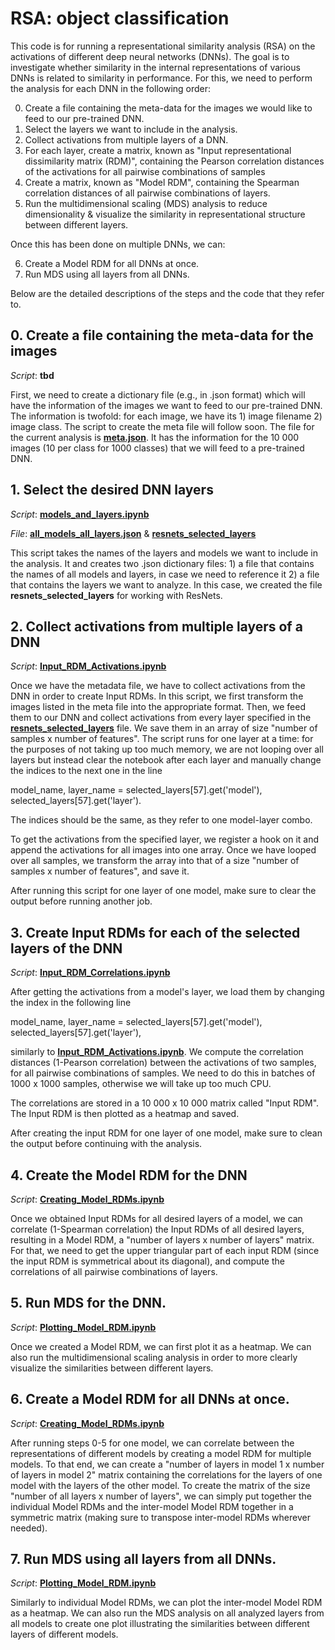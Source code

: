 # RSA: object classification
This code is for running a representational similarity analysis (RSA) on the activations of different deep neural networks (DNNs).
The goal is to investigate whether similarity in the internal representations of various DNNs is related to similarity in performance.
For this, we need to perform the analysis for each DNN in the following order: 
  
  0. Create a file containing the meta-data for the images we would like to feed to our pre-trained DNN.
  1. Select the layers we want to include in the analysis. 
  2. Collect activations from multiple layers of a DNN. 
  3. For each layer, create a matrix, known as "Input representational dissimilarity matrix (RDM)", containing the Pearson correlation distances of
  the activations for all pairwise combinations of samples 
  4. Create a matrix, known as "Model RDM", containing the Spearman correlation distances of all pairwise combinations of layers. 
  5. Run the multidimensional scaling (MDS) analysis to reduce dimensionality & visualize the similarity in representational structure 
  between different layers. 
  
Once this has been done on multiple DNNs, we can: 

  6. Create a Model RDM for all DNNs at once.
  6. Run MDS using all layers from all DNNs. 
  
Below are the detailed descriptions of the steps and the code that they refer to.

## 0. Create a file containing the meta-data for the images
*Script*: **tbd**

First, we need to create a dictionary file (e.g., in .json format) which will have the information of the images we want to feed to our pre-trained DNN. The information is twofold:
for each image, we have its 1) image filename 2) image class. The script to create the meta file will follow soon. The file for the current analysis is [**meta.json**](/meta.json).
It has the information for the 10 000 images (10 per class for 1000 classes) that we will feed to a pre-trained DNN.

## 1. Select the desired DNN layers
*Script*: [**models_and_layers.ipynb**](/models_and_layers.ipynb)

*File*: [**all_models_all_layers.json**](/all_models_all_layers.json) &  [**resnets_selected_layers**](/resnets_selected_layers.json)

This script takes the names of the layers and models we want to include in the analysis. It and creates two .json dictionary files: 1) a file that contains the names of all models and layers, in case we need to reference it 2) a file that contains the layers we want to analyze.
In this case, we created the file **resnets_selected_layers** for working with ResNets. 

## 2. Collect activations from multiple layers of a DNN 
*Script*: [**Input_RDM_Activations.ipynb**](/Input_RDM_Activations.ipynb)
 

Once we have the metadata file, we have to collect activations from the DNN in order to create Input RDMs. In this script, we first transform the images listed in the meta file into the appropriate format. Then, we feed them to our DNN and collect activations from every layer specified in the [**resnets_selected_layers**](/resnets_selected_layers.json) file.
We save them in an array of size "number of samples x number of features". The script runs for one layer at a time: for the purposes of not taking up too much memory, we are not looping over all layers but instead clear the notebook after each layer and manually change the indices to the next one in the line

model_name, layer_name = selected_layers[57].get('model'),  selected_layers[57].get('layer'). 

The indices should be the same, as they refer to one model-layer combo. 

To get the activations from the specified layer, we register a hook on it and append the activations for all images into one array. Once we have looped over all samples, we transform the array into that of a size "number of samples x number of features", and save it.

After running this script for one layer of one model, make sure to clear the output before running another job.

## 3. Create Input RDMs for each of the selected layers of the DNN 
*Script*: [**Input_RDM_Correlations.ipynb**](/Input_RDM_Correlations.ipynb)

After getting the activations from a model's layer, we load them by changing the index in the following line

model_name, layer_name = selected_layers[57].get('model'),  selected_layers[57].get('layer'),

similarly to [**Input_RDM_Activations.ipynb**](/Input_RDM_Activations.ipynb). We compute the correlation distances (1-Pearson correlation) between the activations of two samples, for all pairwise combinations of samples. We need to do this in batches of 1000 x 1000 samples, otherwise we will take up too much CPU. 

The correlations are stored in a 10 000 x 10 000 matrix called "Input RDM". The Input RDM is then plotted as a heatmap and saved. 

After creating the input RDM for one layer of one model, make sure to clean the output before continuing with the analysis.

## 4. Create the Model RDM for the DNN 
*Script*: [**Creating_Model_RDMs.ipynb**](/Creating_Model_RDMs.ipynb)

Once we obtained Input RDMs for all desired layers of a model, we can correlate (1-Spearman correlation) the Input RDMs of all desired layers, resulting in a Model RDM, a "number of layers x number of layers" matrix. For that, we need to get the upper triangular part of each input RDM (since the input RDM is symmetrical about its diagonal), and compute the correlations of all pairwise combinations of layers. 

## 5. Run MDS for the DNN.
*Script*: [**Plotting_Model_RDM.ipynb**](/Plotting_Model_RDM.ipynb)

Once we created a Model RDM, we can first plot it as a heatmap. We can also run the multidimensional scaling analysis in order to more clearly visualize the similarities between different layers.

## 6. Create a Model RDM for all DNNs at once.
*Script*: [**Creating_Model_RDMs.ipynb**](/Creating_Model_RDMs.ipynb) 

After running steps 0-5 for one model, we can correlate between the representations of different models by creating a model RDM for multiple models. To that end, we can create a "number of layers in model 1 x number of layers in model 2" matrix containing the correlations for the layers of one model with the layers of the other model.  To create the matrix of the size "number of all layers x number of layers", we can simply put together the individual Model RDMs and the inter-model Model RDM together in a symmetric matrix (making sure to transpose inter-model RDMs wherever needed). 

## 7. Run MDS using all layers from all DNNs. 
*Script*: [**Plotting_Model_RDM.ipynb**](/Plotting_Model_RDM.ipynb)

Similarly to individual Model RDMs, we can plot the inter-model Model RDM as a heatmap. We can also run the MDS analysis on all analyzed layers from all models to create one plot illustrating the similarities between different layers of different models. 
